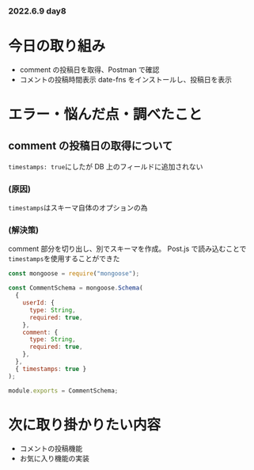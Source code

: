 ### 2022.6.9 day8

# 今日の取り組み

- comment の投稿日を取得、Postman で確認
- コメントの投稿時間表示
  date-fns をインストールし、投稿日を表示

# エラー・悩んだ点・調べたこと

## comment の投稿日の取得について

`timestamps: true`にしたが DB 上のフィールドに追加されない

### (原因)

`timestamps`はスキーマ自体のオプションの為

### (解決策)

comment 部分を切り出し、別でスキーマを作成。
Post.js で読み込むことで`timestamps`を使用することができた

```js
const mongoose = require("mongoose");

const CommentSchema = mongoose.Schema(
  {
    userId: {
      type: String,
      required: true,
    },
    comment: {
      type: String,
      required: true,
    },
  },
  { timestamps: true }
);

module.exports = CommentSchema;
```

# 次に取り掛かりたい内容

- コメントの投稿機能
- お気に入り機能の実装
